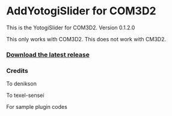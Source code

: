# AddYotogiSlider for COM3D2

This is the YotogiSlider for COM3D2. Version 0.1.2.0

This only works with COM3D2. This does not work with CM3D2.

### [Download the latest release](https://github.com/asyetriec/COM3D2.AddYotogiSlider.Plugin/releases)

### Credits
To denikson

To texel-sensei

For sample plugin codes 